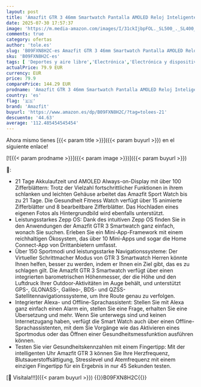 ```yaml
---
layout: post
title: 'Amazfit GTR 3 46mm Smartwatch Pantalla AMOLED Reloj Inteligente Fitness GPS 150 +modos deportivos 21 días de duración de la batería Monitoreo de salud Alexa integrado Zepp OS Sistema 5 ATM'
date: 2025-07-30 17:57:37
image: 'https://m.media-amazon.com/images/I/31ckIjbpFOL._SL500_._SL400_.jpg'
comments: true
category: ofertas
author: 'tole.es'
slug: 'B09FXN8H2C-es Amazfit GTR 3 46mm Smartwatch Pantalla AMOLED Reloj...'
sku: 'B09FXN8H2C-es'
tags: [ 'Deportes y aire libre','Electrónica','Electrónica y dispositivos para el deporte','Monitores de actividad','Smartwatches','Tecnología para vestir','alexa','amazfit','🇪🇸', ]
actualPrice: 79.9 EUR
currency: EUR
price: 79.9
comparePrice: 144.29 EUR
prodname: 'Amazfit GTR 3 46mm Smartwatch Pantalla AMOLED Reloj Inteligente Fitness GPS 150 +modos deportivos 21 días de duración de la batería Monitoreo de salud Alexa integrado Zepp OS Sistema 5 ATM'
country: 'es'
flag: '🇪🇸'
brand: 'Amazfit'
buyurl: 'https://www.amazon.es/dp/B09FXN8H2C/?tag=tolees-21'
descuento: '44.63'
average: '112.485454545454'
---
```


Ahora mismo tienes [{{< param title >}}]({{< param buyurl >}}) en el siguiente enlace!

[![{{< param prodname >}}]({{< param image >}})]({{< param buyurl >}})

🔎:

- 21 Tage Akkulaufzeit und AMOLED Always-on-Display mit über 100 Zifferblättern: Trotz der Vielzahl fortschrittlicher Funktionen in ihrem schlanken und leichten Gehäuse arbeitet das Amazfit Sport Watch bis zu 21 Tage. Die Gesundheit Fitness Watch verfügt über 15 animierte Zifferblätter und 8 bearbeitbare Zifferblätter. Das Hochladen eines eigenen Fotos als Hintergrundbild wird ebenfalls unterstützt.
- Leistungsstarkes Zepp OS: Dank des intuitiven Zepp OS finden Sie in den Anwendungen der Amazfit GTR 3 Smartwatch ganz einfach, wonach Sie suchen. Erleben Sie ein Mini-App-Framework mit einem reichhaltigen Ökosystem, das über 10 Mini-Apps und sogar die Home Connect-App von Drittanbietern umfasst.
- Über 150 Sportmodi und leistungsstarke Navigationssysteme: Der Virtueller Schrittmacher Modus von GTR 3 Smartwatch Herren könnte Ihnen helfen, besser zu werden, indem er Ihnen ein Ziel gibt, das es zu schlagen gilt. Die Amazfit GTR 3 Smartwatch verfügt über einen integrierten barometrischen Höhenmesser, der die Höhe und den Luftdruck Ihrer Outdoor-Aktivitäten im Auge behält, und unterstützt GPS-, GLONASS-, Galileo-, BDS- und QZSS-Satellitennavigationssysteme, um Ihre Route genau zu verfolgen.
- Integrierter Alexa- und Offline-Sprachassistent: Stellen Sie mit Alexa ganz einfach einen Alarm ein, stellen Sie eine Frage, erhalten Sie eine Übersetzung und mehr. Wenn Sie unterwegs sind und keinen Internetzugang haben, verfügt die Smart Watch auch über einen Offline-Sprachassistenten, mit dem Sie Vorgänge wie das Aktivieren eines Sportmodus oder das Öffnen einer Gesundheitsmessfunktion ausführen können.
- Testen Sie vier Gesundheitskennzahlen mit einem Fingertipp: Mit der intelligenten Uhr Amazfit GTR 3 können Sie Ihre Herzfrequenz, Blutsauerstoffsättigung, Stresslevel und Atemfrequenz mit einem einzigen Fingertipp für ein Ergebnis in nur 45 Sekunden testen.

[🛒 Visítala!!!]({{< param buyurl >}})
{{<world>}}B09FXN8H2C{{</world>}}
